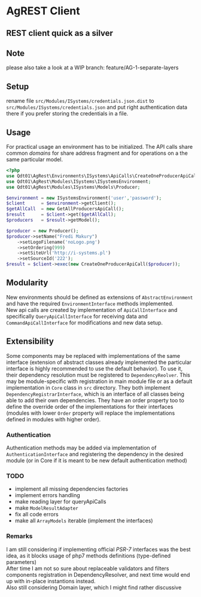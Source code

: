 # AgREST Client
## REST client quick as a silver

## Note
please also take a look at a WIP branch: feature/AG-1-separate-layers

## Setup
rename file `src/Modules/ISystems/credentials.json.dist` to `src/Modules/ISystems/credentials.json` and put right authentication data there if you prefer storing the credentials in a file.

## Usage
For practical usage an environment has to be initialized. The API calls share common _domains_ for share address fragment and for operations on a the same particular model. 
```php
<?php
use Qdt01\AgRest\Environments\ISystems\ApiCalls\CreateOneProducerApiCall;
use Qdt01\AgRest\Modules\ISystems\ISystemsEnvironment;
use Qdt01\AgRest\Modules\ISystems\Models\Producer;

$environment = new ISystemsEnvironment('user','password');
$client      = $environment->getClient();
$getAllCall  = new GetAllProducersApiCall();
$result      = $client->get($getAllCall);
$producers   = $result->getModel();

$producer = new Producer();
$producer->setName("Fredi Makury")
	->setLogoFilename('noLogo.png')
	->setOrdering(999)
	->setSiteUrl('http://i-systems.pl')
	->setSourceId('222');
$result = $client->exec(new CreateOneProducerApiCall($producer));
```

## Modularity
New environments should be defined as extensions of `AbstractEnvironment` and have the required `EnvironmentInterface` methods implemented.\
New api calls are created by implementation of  `ApiCallInterface` and specifically `QueryApiCallInterface` for receiving data and `CommandApiCallInterface` for modifications and new data setup.


## Extensibility
Some components may be replaced with implementations of the same interface (extension of abstract classes already implemented the particular interface is highly recommended to use the default behavior). To use it, their dependency resolution must be registered to `DependencyReolver`. This may be module-specific with registration in main module file or as a default implementation in `Core` class in `src` directory. They both implement `DependencyRegistrarInterface`, which is an interface of all classes being able to add their own dependencies. They have an order property too to define the override order of the implementations for their interfaces (modules with lower `Order` property will replace the implementations defined in modules with higher order).

### Authentication
Authentication methods may be added via implementation of `AuthenticationInterface` and registering the dependency in the desired module (or in Core if it is meant to be new default authentication method)

### TODO
* implement all missing dependencies factories
* implement errors handling
* make reading layer for queryApiCalls
* make `ModelResultAdapter`
* fix all code errors
* make all `ArrayModels` iterable (implement the interfaces)

### Remarks
I am still considering if implementing official _PSR-7_ interfaces was the best idea, as it blocks usage of php7 methods definitions (type-defined parameters)\
After time I am not so sure about replaceable validators and filters components registration in DependencyResolver, and next time would end up with in-place instantions instead.\
Also still considering Domain layer, which I might find rather discussive
